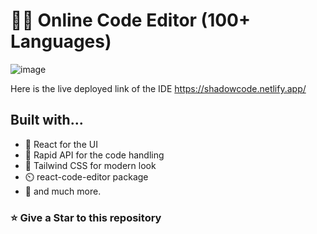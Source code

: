 # 🧑‍💻 Online Code Editor (100+ Languages)

![image](https://github.com/Harshit-here19/shadowCode/assets/125533407/1deacb40-a38c-499a-bbf7-61038016edd5)

Here is the live deployed link of the IDE
https://shadowcode.netlify.app/

## Built with...

- 🚀️ React for the UI
- 🏅️ Rapid API for the code handling
- 💎️ Tailwind CSS for modern look
- ⏲️ react-code-editor package
- 🎉️ and much more.

<h3 align="left">⭐ Give a Star to this repository</h3>
